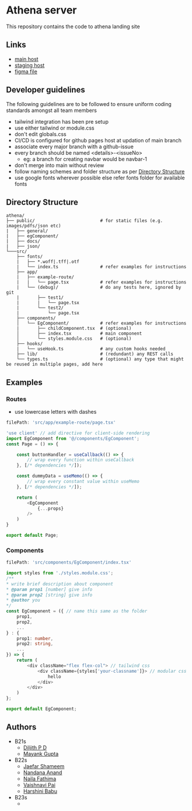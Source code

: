 # Athena server 
This repository contains the code to athena landing site

## Links
- [main host](https://athena.nitc.ac.in)
- [staging host]()
- [figma file]()

## Developer guidelines
The following guidelines are to be followed to ensure uniform coding standards amongst all team members
- tailwind integration has been pre setup
- use either tailwind or module.css 
- don't edit globals.css
- CI/CD is configured for github pages host at updation of main branch
- associate every major branch with a github-issue
- every branch should be named &lt;details&gt;-&lt;issueNo&gt;
    - eg: a branch for creating navbar would be navbar-1
- don't merge into main without review
- follow naming schemes and folder structure as per [Directory Structure](#directory│structure)
- use google fonts wherever possible else refer fonts folder for available fonts


## Directory Structure
```plaintext
athena/
├── public/                         # for static files (e.g. images/pdfs/json etc)                     
|   ├── general/
|   ├── egComponent/
|   ├── docs/
|   ├── json/
└───src/
    ├── fonts/
    |   ├── *.woff|.tff|.otf
    |   └── index.ts                # refer examples for instructions
    ├── app/
    |   ├── example-route/
    |   |   └── page.tsx            # refer examples for instructions
    |   └── (debug)/                # do any tests here, ignored by git
    |       ├── test1/
    |       |   └── page.tsx
    |       └── test2/
    |           └── page.tsx
    ├── components/
    │   └── EgComponent/            # refer examples for instructions
    |       ├── childComponent.tsx  # (optional) 
    │       ├── index.tsx           # main component
    │       └── styles.module.css   # (optional)
    ├── hooks/
    |   └── useHook.ts              # any custom hooks needed
    ├── lib/                        # (redundant) any REST calls
    └── types.ts                    # (optional) any type that might be reused in multiple pages, add here
```
 

## Examples

### Routes
- use lowercase letters with dashes
```ts
filePath: 'src/app/example-route/page.tsx'

'use client' // add directive for client-side rendering
import EgComponent from '@/components/EgComponent';
const Page = () => {

    const buttonHandler = useCallback(() => {
        // wrap every function within useCallback
    }, [/* dependencies */]);

    const dummyData = useMemo(() => {
        // wrap every constant value within useMemo
    }, [/* dependencies */]);

    return (
        <EgComponent 
            {...props}
        />
    )
}

export default Page;
```

### Components
```ts
filePath: 'src/components/EgComponent/index.tsx'

import styles from './styles.module.css';
/**
* write brief description about component
* @param prop1 [number] give info
* @param prop2 [string] give info
* @author you
*/
const EgComponent = ({ // name this same as the folder
    prop1,
    prop2,
    ...
} : {
    prop1: number,
    prop2: string,
    ...
}) => {
    return (
        <div className="flex flex-col"> // tailwind css
            <div className={styles['your-classname']}> // modular css
                hello
            </div>
        </div>
    )
};

export default EgComponent;
```

## Authors
- B21s
    - [Diljith P D]()
    - [Mayank Gupta]()
- B22s
    - [Jaefar Shameem]()
    - [Nandana Anand]()
    - [Naila Fathima]()
    - [Vaishnavi Pai]()
    - [Harshini Babu]()
- B23s
    - []()